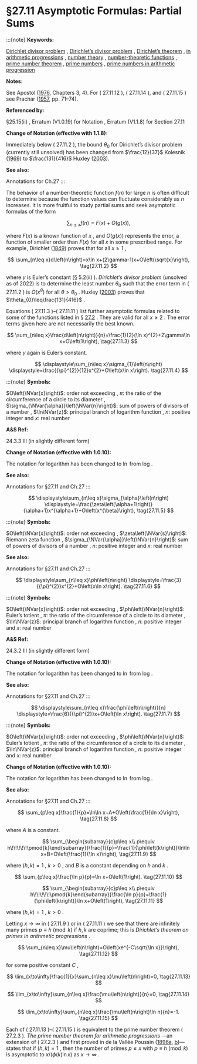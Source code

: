 # §27.11 Asymptotic Formulas: Partial Sums

:::{note}
**Keywords:**

[Dirichlet divisor problem](http://dlmf.nist.gov/search/search?q=Dirichlet%20divisor%20problem) , [Dirichlet’s divisor problem](http://dlmf.nist.gov/search/search?q=Dirichlet%20divisor%20problem) , [Dirichlet’s theorem](http://dlmf.nist.gov/search/search?q=Dirichlet%20theorem) , [in arithmetic progressions](http://dlmf.nist.gov/search/search?q=in%20arithmetic%20progressions) , [number theory](http://dlmf.nist.gov/search/search?q=number%20theory) , [number-theoretic functions](http://dlmf.nist.gov/search/search?q=number-theoretic%20functions) , [prime number theorem](http://dlmf.nist.gov/search/search?q=prime%20number%20theorem) , [prime numbers](http://dlmf.nist.gov/search/search?q=prime%20numbers) , [prime numbers in arithmetic progression](http://dlmf.nist.gov/search/search?q=prime%20numbers%20in%20arithmetic%20progression)

**Notes:**

See Apostol ([1976](./bib/index.html#bib115 "Introduction to Analytic Number Theory"), Chapters 3, 4). For ( 27.11.12 ), ( 27.11.14 ), and ( 27.11.15 ) see Prachar ([1957](./bib/P.html#bib1898 "Primzahlverteilung"), pp. 71–74).

**Referenced by:**

§25.15(ii) , Erratum (V1.0.19) for Notation , Erratum (V1.1.8) for Section 27.11

**Change of Notation (effective with 1.1.8):**

Immediately below ( 27.11.2 ), the bound $\theta_{0}$ for Dirichlet’s divisor problem (currently still unsolved) has been changed from $\frac{12}{37}$ Kolesnik ([1969](./bib/K.html#bib1318 "An improvement of the remainder term in the divisor problem")) to $\frac{131}{416}$ Huxley ([2003](./bib/H.html#bib2963 "Exponential sums and lattice points. III")).

**See also:**

Annotations for Ch.27
:::

The behavior of a number-theoretic function $f(n)$ for large $n$ is often difficult to determine because the function values can fluctuate considerably as $n$ increases. It is more fruitful to study partial sums and seek asymptotic formulas of the form


<a id="E1"></a>
$$
\sum_{n\leq x}f(n)=F(x)+O\left(g(x)\right), \tag{27.11.1}
$$

where $F(x)$ is a known function of $x$ , and $O\left(g(x)\right)$ represents the error, a function of smaller order than $F(x)$ for all $x$ in some prescribed range. For example, Dirichlet ([1849](./bib/D.html#bib672 "Über die Bestimmung der mittleren Werthe in der Zahlentheorie")) proves that for all $x\geq 1$ ,


<a id="E2"></a>
$$
\sum_{n\leq x}d\left(n\right)=x\ln x+(2\gamma-1)x+O\left(\sqrt{x}\right), \tag{27.11.2}
$$

where $\gamma$ is Euler’s constant (§ 5.2(ii) ). *Dirichlet’s divisor problem* (unsolved as of 2022) is to determine the least number $\theta_{0}$ such that the error term in ( 27.11.2 ) is $O\left(x^{\theta}\right)$ for all $\theta>\theta_{0}$ . Huxley ([2003](./bib/H.html#bib2963 "Exponential sums and lattice points. III")) proves that $\theta_{0}\leq\frac{131}{416}$ .

Equations ( 27.11.3 )–( 27.11.11 ) list further asymptotic formulas related to some of the functions listed in § [27.2](./27.2.md "§27.2 Functions ‣ Multiplicative Number Theory ‣ Chapter 27 Functions of Number Theory") . They are valid for all $x\geq 2$ . The error terms given here are not necessarily the best known.


<a id="E3"></a>
$$
\sum_{n\leq x}\frac{d\left(n\right)}{n}=\frac{1}{2}(\ln x)^{2}+2\gamma\ln x+O\left(1\right), \tag{27.11.3}
$$

where $\gamma$ again is Euler’s constant.

<a id="EGx1"></a>

$$
\displaystyle\sum_{n\leq x}\sigma_{1}\left(n\right) \displaystyle=\frac{{\pi}^{2}}{12}x^{2}+O\left(x\ln x\right). \tag{27.11.4}
$$

:::{note}
**Symbols:**

$O\left(\NVar{x}\right)$: order not exceeding , $\pi$: the ratio of the circumference of a circle to its diameter , $\sigma_{\NVar{\alpha}}\left(\NVar{n}\right)$: sum of powers of divisors of a number , $\ln\NVar{z}$: principal branch of logarithm function , $n$: positive integer and $x$: real number

**A&S Ref:**

24.3.3 III (in slightly different form)

**Change of Notation (effective with 1.0.10):**

The notation for logarithm has been changed to $\ln$ from $\mathrm{log}$ .

**See also:**

Annotations for §27.11 and Ch.27
:::

$$
\displaystyle\sum_{n\leq x}\sigma_{\alpha}\left(n\right) \displaystyle=\frac{\zeta\left(\alpha+1\right)}{\alpha+1}x^{\alpha+1}+O\left(x^{\beta}\right), \tag{27.11.5}
$$

:::{note}
**Symbols:**

$O\left(\NVar{x}\right)$: order not exceeding , $\zeta\left(\NVar{s}\right)$: Riemann zeta function , $\sigma_{\NVar{\alpha}}\left(\NVar{n}\right)$: sum of powers of divisors of a number , $n$: positive integer and $x$: real number

**See also:**

Annotations for §27.11 and Ch.27
:::

<a id="EGx2"></a>

$$
\displaystyle\sum_{n\leq x}\phi\left(n\right) \displaystyle=\frac{3}{{\pi}^{2}}x^{2}+O\left(x\ln x\right). \tag{27.11.6}
$$

:::{note}
**Symbols:**

$O\left(\NVar{x}\right)$: order not exceeding , $\phi\left(\NVar{n}\right)$: Euler’s totient , $\pi$: the ratio of the circumference of a circle to its diameter , $\ln\NVar{z}$: principal branch of logarithm function , $n$: positive integer and $x$: real number

**A&S Ref:**

24.3.2 III (in slightly different form)

**Change of Notation (effective with 1.0.10):**

The notation for logarithm has been changed to $\ln$ from $\mathrm{log}$ .

**See also:**

Annotations for §27.11 and Ch.27
:::

$$
\displaystyle\sum_{n\leq x}\frac{\phi\left(n\right)}{n} \displaystyle=\frac{6}{{\pi}^{2}}x+O\left(\ln x\right). \tag{27.11.7}
$$

:::{note}
**Symbols:**

$O\left(\NVar{x}\right)$: order not exceeding , $\phi\left(\NVar{n}\right)$: Euler’s totient , $\pi$: the ratio of the circumference of a circle to its diameter , $\ln\NVar{z}$: principal branch of logarithm function , $n$: positive integer and $x$: real number

**Change of Notation (effective with 1.0.10):**

The notation for logarithm has been changed to $\ln$ from $\mathrm{log}$ .

**See also:**

Annotations for §27.11 and Ch.27
:::


<a id="E8"></a>
$$
\sum_{p\leq x}\frac{1}{p}=\ln\ln x+A+O\left(\frac{1}{\ln x}\right), \tag{27.11.8}
$$

where $A$ is a constant.


<a id="E9"></a>
$$
\sum_{\begin{subarray}{c}p\leq x\\
p\equiv h\!\!\!\!\!\pmod{k}\end{subarray}}\frac{1}{p}=\frac{1}{\phi\left(k\right)}\ln\ln x+B+O\left(\frac{1}{\ln x}\right), \tag{27.11.9}
$$

where $\left(h,k\right)=1$ , $k>0$ , and $B$ is a constant depending on $h$ and $k$ .


<a id="E10"></a>
$$
\sum_{p\leq x}\frac{\ln p}{p}=\ln x+O\left(1\right). \tag{27.11.10}
$$


<a id="E11"></a>
$$
\sum_{\begin{subarray}{c}p\leq x\\
p\equiv h\!\!\!\!\!\pmod{k}\end{subarray}}\frac{\ln p}{p}=\frac{1}{\phi\left(k\right)}\ln x+O\left(1\right), \tag{27.11.11}
$$

where $\left(h,k\right)=1$ , $k>0$ .

Letting $x\to\infty$ in ( 27.11.9 ) or in ( 27.11.11 ) we see that there are infinitely many primes $p\equiv h\pmod{k}$ if $h,k$ are coprime; this is *Dirichlet’s theorem on primes in arithmetic progressions* .


<a id="E12"></a>
$$
\sum_{n\leq x}\mu\left(n\right)=O\left(xe^{-C\sqrt{\ln x}}\right), \tag{27.11.12}
$$

for some positive constant $C$ ,


<a id="E13"></a>
$$
\lim_{x\to\infty}\frac{1}{x}\sum_{n\leq x}\mu\left(n\right)=0, \tag{27.11.13}
$$


<a id="E14"></a>
$$
\lim_{x\to\infty}\sum_{n\leq x}\frac{\mu\left(n\right)}{n}=0, \tag{27.11.14}
$$


<a id="E15"></a>
$$
\lim_{x\to\infty}\sum_{n\leq x}\frac{\mu\left(n\right)\ln n}{n}=-1. \tag{27.11.15}
$$

Each of ( 27.11.13 )–( 27.11.15 ) is equivalent to the prime number theorem ( 27.2.3 ). *The prime number theorem for arithmetic progressions* —an extension of ( 27.2.3 ) and first proved in de la Vallée Poussin ([1896a](./bib/D.html#bib642 "Recherches analytiques sur la théorie des nombres premiers. Première partie. La fonction ⁢ ζ ( s ) de Riemann et les nombres premiers en général, suivi d’un Appendice sur des réflexions applicables à une formule donnée par Riemann"), [b](./bib/D.html#bib643 "Recherches analytiques sur la théorie des nombres premiers. Deuxième partie. Les fonctions de Dirichlet et les nombres premiers de la forme linéaire + ⁢ M x N"))—states that if $\left(h,k\right)=1$ , then the number of primes $p\leq x$ with $p\equiv h\pmod{k}$ is asymptotic to $x/(\phi\left(k\right)\ln x)$ as $x\to\infty$ .
